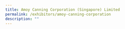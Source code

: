 ```yaml
---
title: Amoy Canning Corporation (Singapore) Limited
permalink: /exhibitors/amoy-canning-corporation
description: ""
---
```

